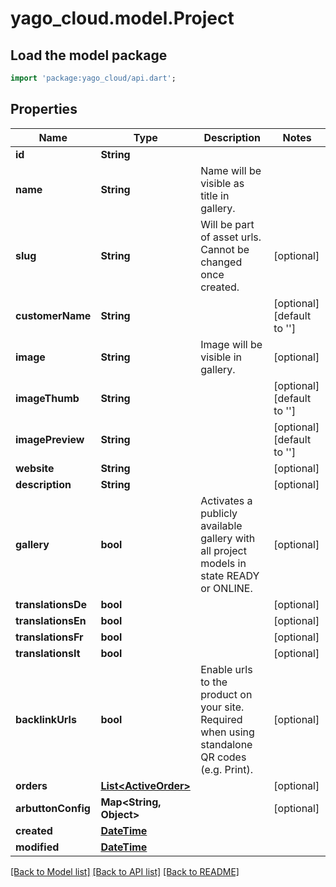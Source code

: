 # yago_cloud.model.Project

## Load the model package
```dart
import 'package:yago_cloud/api.dart';
```

## Properties
Name | Type | Description | Notes
------------ | ------------- | ------------- | -------------
**id** | **String** |  | 
**name** | **String** | Name will be visible as title in gallery. | 
**slug** | **String** | Will be part of asset urls. Cannot be changed once created. | [optional] 
**customerName** | **String** |  | [optional] [default to '']
**image** | **String** | Image will be visible in gallery. | [optional] 
**imageThumb** | **String** |  | [optional] [default to '']
**imagePreview** | **String** |  | [optional] [default to '']
**website** | **String** |  | [optional] 
**description** | **String** |  | [optional] 
**gallery** | **bool** | Activates a publicly available gallery with all project models in state READY or ONLINE. | [optional] 
**translationsDe** | **bool** |  | [optional] 
**translationsEn** | **bool** |  | [optional] 
**translationsFr** | **bool** |  | [optional] 
**translationsIt** | **bool** |  | [optional] 
**backlinkUrls** | **bool** | Enable urls to the product on your site. Required when using standalone QR codes (e.g. Print). | [optional] 
**orders** | [**List&lt;ActiveOrder&gt;**](ActiveOrder.md) |  | [optional] 
**arbuttonConfig** | **Map&lt;String, Object&gt;** |  | [optional] 
**created** | [**DateTime**](DateTime.md) |  | 
**modified** | [**DateTime**](DateTime.md) |  | 

[[Back to Model list]](../README.md#documentation-for-models) [[Back to API list]](../README.md#documentation-for-api-endpoints) [[Back to README]](../README.md)


